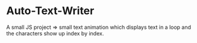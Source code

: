 # Auto-Text-Writer
A small JS project => small text animation which displays text in a loop and the characters show up index by index. 
